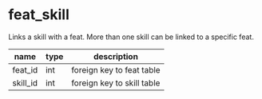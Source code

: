 # feat_skill

Links a skill with a feat. More than one skill can be linked to a specific feat.

| name     | type | description                |
|----------|------|----------------------------|
| feat_id  | int  | foreign key to feat table  |
| skill_id | int  | foreign key to skill table |